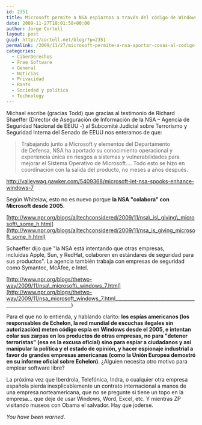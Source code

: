 ```yaml
---
id: 2351
title: Microsoft permite a NSA espiarnos a través del código de Windows 7
date: 2009-11-27T10:01:58+00:00
author: Jorge Cortell
layout: post
guid: http://cortell.net/blog/?p=2351
permalink: /2009/11/27/microsoft-permite-a-nsa-aportar-cosas-al-codigo-de-windows-7/
categories:
  - CiberDerechos
  - Free Software
  - General
  - Noticias
  - Privacidad
  - Rants
  - Sociedad y polí­tica
  - Technology
---
```

Michael escribe (gracias Todd) que gracias al testimonio de Richard Shaeffer (Director de Aseguración de Información de la NSA – Agencia de Seguridad Nacional de EEUU -) al Subcomité Judicial sobre Terrorismo y Seguridad Interna del Senado de EEUU nos enteramos de que:

> Trabajando junto a Microsoft y elementos del Departamento de Defensa, NSA ha aportado su conocimiento operacional y experiencia única en riesgos a sistemas y vulnerabilidades para mejorar el Sistema Operativo de Microsoft…. Todo esto se hizo en coordinación con la salida del producto, no meses a años después.

<http://valleywag.gawker.com/5409368/microsoft-let-nsa-spooks-enhance-windows-7>

Según Whitelaw, esto no es nuevo porque **la NSA "colabora" con Microsoft desde 2005**.

[http://www.npr.org/blogs/alltechconsidered/2009/11/nsa\_is\_giving\_microsoft\_some_h.html](http://www.npr.org/blogs/alltechconsidered/2009/11/nsa_is_giving_microsoft_some_h.html)

Schaeffer dijo que "la NSA está intentando que otras empresas, incluídas Apple, Sun, y RedHat, colaboren en estándares de seguridad para sus productos". La agencia también trabaja con empresas de seguridad como Symantec, McAfee, e Intel.

[http://www.npr.org/blogs/thetwo-way/2009/11/nsa\_microsoft\_windows_7.html](http://www.npr.org/blogs/thetwo-way/2009/11/nsa_microsoft_windows_7.html____________________________________________________________)

Para el que no lo entienda, y hablando clarito: **los espías americanos (los responsables de Echelon, la red mundial de escuchas ilegales sin autorización) meten código espía en Windows desde el 2005, e intentan colar sus zarpas en los productos de otras empresas, no para "detener terroristas" (esa es la excusa oficial) sino para espiar a ciudadanos y así manipular la política y el estado de opinión, y hacer espionaje industrial a favor de grandes empresas americanas (como la Unión Europea demostró en su informe oficial sobre Echelon)**. ¿Alguien necesita otro motivo para emplear software libre?

La próxima vez que Iberdrola, Telefónica, Indra, o cualquier otra empresa española pierda inexplicablemente un contrato internacional a manos de una empresa norteamericana, que no se pregunte si tiene un topo en la empresa... que deje de usar Windows, Word, Excel, etc. Y mientras ZP visitando museos con Obama el salvador. Hay que joderse.

_You have been warned_.